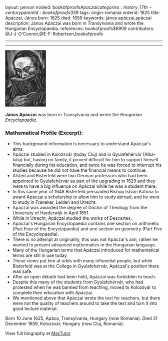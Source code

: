 layout: person
nodeid: bookofproofs$Apaczai
categories: history,17th-century
parentid: bookofproofs$339
tags: origin-romania
orderid: 1625
title: Apáczai, János
born: 1625
died: 1659
keywords: jános apáczai,apáczai
description: János Apáczai was born in Transylvania and wrote the Hungarian Encyclopaedia.
references: bookofproofs$6909
contributors: @J-J-O'Connor,@E-F-Robertson,bookofproofs

---



---

![Apaczai.jpg](https://github.com/bookofproofs/bookofproofs.github.io/blob/main/_sources/_assets/images/portraits/Apaczai.jpg?raw=true)

**János Apáczai** was born in Transylvania and wrote the _Hungarian Encyclopaedia_.

### Mathematical Profile (Excerpt):
* This background information is necessary to understand Apáczai's aims.
* Apáczai studied in Kolozsvár (today Cluj) and in Gyulafehérvár (Alba-Iulia) but, having no family, it proved difficult for him to support himself financially during his education, and twice he was forced to interrupt his studies because he did not have the financial means to continue.
* Alsted and Bisterfeld were two German professors who had been appointed to Gyulafehérvár as part of the upgrading in 1629 and they were to have a big influence on Apáczai while he was a student there.
* In this same year of 1648 Bisterfeld persuaded Bishop István Katona to award Apáczai a scholarship to allow him to study abroad, and he went to study in Franeker, Leiden and Utrecht.
* Apáczai was awarded the degree of Doctor of Theology from the University of Harderwijk in April 1651.
* While in Utrecht, Apáczai studied the works of Descartes.
* Apáczai's Hungarian Encyclopaedia contains one section on arithmetic (Part Four of the Encyclopaedia) and one section on geometry (Part Five of the Encyclopaedia).
* There is no attempt at originality, this was not Apáczai's aim, rather he wanted to present advanced mathematics in the Hungarian language.
* Many of the Hungarian terms that Apáczai introduced for mathematical terms are still in use today.
* These views put him at odds with many influential people, but while Bisterfeld was at the College in Gyulafehérvár, Apáczai's position there was safe.
* After an open debate had been held, Apáczai was forbidden to teach.
* Despite this many of the students from Gyulafehérvár, who had protested when he was banned from teaching, moved to Kolozsvár to complete their education with Apáczai.
* We mentioned above that Apáczai wrote the text for teachers, but there were not the quality of teachers around to take the text and turn it into good lecture material.

Born 10 June 1625, Apáca, Transylvania, Hungary (now Romania). Died 31 December 1659, Kolozsvár, Hungary (now Cluj, Romania).

View full biography at [MacTutor](https://mathshistory.st-andrews.ac.uk/Biographies/Apaczai/)
